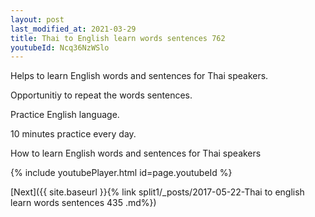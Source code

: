 ```yaml
---
layout: post
last_modified_at: 2021-03-29
title: Thai to English learn words sentences 762 
youtubeId: Ncq36NzWSlo
---
```

 
 
Helps to learn English words and sentences for Thai speakers.

Opportunitiy to repeat the words sentences. 

Practice English language. 
 
10 minutes practice every day. 
 
How to learn English words and sentences for Thai speakers 
 
{% include youtubePlayer.html id=page.youtubeId %}
 
 
[Next]({{ site.baseurl }}{% link  split1/_posts/2017-05-22-Thai to english learn words sentences 435 .md%})
 
